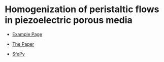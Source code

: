 Homogenization of peristaltic flows in piezoelectric porous media
=================================================================

* [Example Page](https://sfepy.org/sfepy_examples/example_piezo_flow/)

* [The Paper](https://arxiv.org/abs/XXXX)

* [SfePy](https://sfepy.org)
